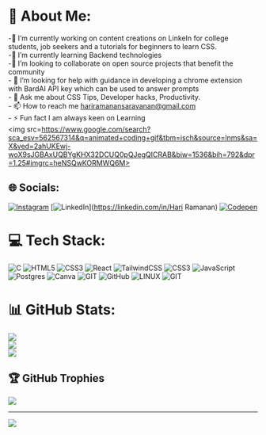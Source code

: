 # 💫 About Me:
-🔭 I’m currently working on content creations on LinkeIn for college students, job seekers and a tutorials for beginners to learn CSS.<br>-🌱 I’m currently learning Backend technologies<br>-👯 I’m looking to collaborate on open source projects that benefit the community<br>- 🤝 I’m looking for help with guidance in developing a chrome extension with BardAI API key which can be used to answer prompts<br>- 💬 Ask me about CSS Tips, Developer hacks, Productivity.<br>- 📫 How to reach me hariramanansaravanan@gmail.com<br>- ⚡ Fun fact I am always keen on Learning<br>
<img src=https://www.google.com/search?sca_esv=562567314&q=animated+coding+gif&tbm=isch&source=lnms&sa=X&ved=2ahUKEwj-woX9sJGBAxUQBYgKHX32DCUQ0pQJegQICRAB&biw=1536&bih=792&dpr=1.25#imgrc=heNSQwKORMWQ6M>


## 🌐 Socials:
[![Instagram](https://img.shields.io/badge/Instagram-%23E4405F.svg?logo=Instagram&logoColor=white)](https://instagram.com/hari__ramanan) [![LinkedIn](https://img.shields.io/badge/LinkedIn-%230077B5.svg?logo=linkedin&logoColor=white)](https://linkedin.com/in/Hari Ramanan) [![Codepen](https://img.shields.io/badge/Codepen-000000?style=for-the-badge&logo=codepen&logoColor=white)](https://codepen.io/Hari-Ramanan) 

# 💻 Tech Stack:
![C](https://img.shields.io/badge/c-%2300599C.svg?style=for-the-badge&logo=c&logoColor=white) ![HTML5](https://img.shields.io/badge/html5-%23E34F26.svg?style=for-the-badge&logo=html5&logoColor=white) ![CSS3](https://img.shields.io/badge/css3-%231572B6.svg?style=for-the-badge&logo=css3&logoColor=white) ![React](https://img.shields.io/badge/react-%2320232a.svg?style=for-the-badge&logo=react&logoColor=%2361DAFB) ![TailwindCSS](https://img.shields.io/badge/tailwindcss-%2338B2AC.svg?style=for-the-badge&logo=tailwind-css&logoColor=white) ![CSS3](https://img.shields.io/badge/css3-%231572B6.svg?style=for-the-badge&logo=css3&logoColor=white) ![JavaScript](https://img.shields.io/badge/javascript-%23323330.svg?style=for-the-badge&logo=javascript&logoColor=%23F7DF1E) ![Postgres](https://img.shields.io/badge/postgres-%23316192.svg?style=for-the-badge&logo=postgresql&logoColor=white) ![Canva](https://img.shields.io/badge/Canva-%2300C4CC.svg?style=for-the-badge&logo=Canva&logoColor=white) ![GIT](https://img.shields.io/badge/Git-fc6d26?style=for-the-badge&logo=git&logoColor=white) ![GitHub](https://img.shields.io/badge/GitHub-%23121011.svg?style=for-the-badge&logo=github&logoColor=white) ![LINUX](https://img.shields.io/badge/Linux-FCC624?style=for-the-badge&logo=linux&logoColor=black) ![GIT](https://img.shields.io/badge/Git-fc6d26?style=for-the-badge&logo=git&logoColor=white)
# 📊 GitHub Stats:
![](https://github-readme-stats.vercel.app/api?username=hariramanansaravanan&theme=dracula&hide_border=false&include_all_commits=false&count_private=false)<br/>
![](https://github-readme-streak-stats.herokuapp.com/?user=hariramanansaravanan&theme=dracula&hide_border=false)<br/>
![](https://github-readme-stats.vercel.app/api/top-langs/?username=hariramanansaravanan&theme=dracula&hide_border=false&include_all_commits=false&count_private=false&layout=compact)

## 🏆 GitHub Trophies
![](https://github-profile-trophy.vercel.app/?username=hariramanansaravanan&theme=dracula&no-frame=false&no-bg=true&margin-w=4)

---
[![](https://visitcount.itsvg.in/api?id=hariramanansaravanan&icon=0&color=0)](https://visitcount.itsvg.in)

<!-- Proudly created with GPRM ( https://gprm.itsvg.in ) -->
